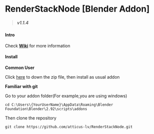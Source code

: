 

# RenderStackNode [Blender Addon]
> ##### v1.1.4
#### Intro

Check [**Wiki**](https://github.com/atticus-lv/RenderStackNode/wiki) for more information

#### Install 

**Common User**

Click [here](https://github.com/atticus-lv/RenderStackNode/archive/main.zip) to down the zip file, then install as usual addon

**Familiar with git**

Go to your addon folder(For example,you are using windows)

`cd C:\Users\{YourUserName}\AppData\Roaming\Blender Foundation\Blender\2.92\scripts\addons`

Then clone the repository

`git clone https://github.com/atticus-lv/RenderStackNode.git`

